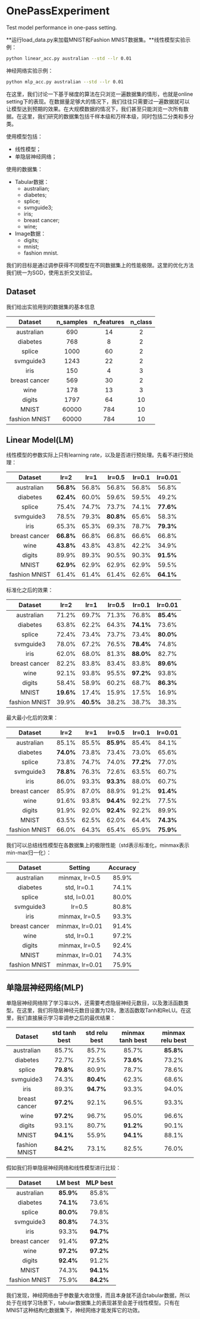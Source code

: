 # OnePassExperiment

Test model performance in one-pass setting.

**运行load_data.py来加载MNIST和Fashion MNIST数据集。**线性模型实验示例：

```bash
python linear_acc.py australian --std --lr 0.01
```

神经网络实验示例：

```bash
python mlp_acc.py australian --std --lr 0.01
```

在这里，我们讨论一下基于梯度的算法在只浏览一遍数据集的情形，也就是online setting下的表现。在数据量足够大的情况下，我们往往只需要过一遍数据就可以让模型达到预期的效果。在大规模数据的情况下，我们甚至只能浏览一次所有数据。在这里，我们研究的数据集包括千样本级和万样本级，同时包括二分类和多分类。

使用模型包括：

- 线性模型；
- 单隐层神经网络；

使用的数据集：

- Tabular数据：
  - australian;
  - diabetes;
  - splice;
  - svmguide3;
  - iris;
  - breast cancer;
  - wine;
- Image数据：
  - digits;
  - mnist;
  - fashion mnist.

我们的目标是通过调参获得不同模型在不同数据集上的性能极限。这里的优化方法我们统一为SGD，使用五折交叉验证。

## Dataset

我们给出实验用到的数据集的基本信息

|    Dataset    | n_samples | n_features | n_class |
| :-----------: | :-------: | :--------: | :-----: |
|  australian   |    690    |     14     |    2    |
|   diabetes    |    768    |     8      |    2    |
|    splice     |   1000    |     60     |    2    |
|   svmguide3   |   1243    |     22     |    2    |
|     iris      |    150    |     4      |    3    |
| breast cancer |    569    |     30     |    2    |
|     wine      |    178    |     13     |    3    |
|    digits     |   1797    |     64     |   10    |
|     MNIST     |   60000   |    784     |   10    |
| fashion MNIST |   60000   |    784     |   10    |

## Linear Model(LM)

线性模型的参数实际上只有learning rate，以及是否进行预处理。先看不进行预处理：

|    Dataset    |   lr=2    | lr=1  |  lr=0.5   | lr=0.1 |  lr=0.01  |
| :-----------: | :-------: | :---: | :-------: | :----: | :-------: |
|  australian   | **56.8%** | 56.8% |   56.8%   | 56.8%  |   56.8%   |
|   diabetes    | **62.4%** | 60.0% |   59.6%   | 59.5%  |   49.2%   |
|    splice     |   75.4%   | 74.7% |   73.7%   | 74.1%  | **77.6%** |
|   svmguide3   |   78.5%   | 79.3% | **80.8%** | 65.6%  |   58.3%   |
|     iris      |   65.3%   | 65.3% |   69.3%   | 78.7%  | **79.3%** |
| breast cancer | **66.8%** | 66.8% |   66.8%   | 66.6%  |   66.8%   |
|     wine      | **43.8%** | 43.8% |   43.8%   | 42.2%  |   34.9%   |
|    digits     |   89.9%   | 89.3% |   90.5%   | 90.3%  | **91.5%** |
|     MNIST     | **62.9%** | 62.9% |   62.9%   | 62.9%  |   59.5%   |
| fashion MNIST |   61.4%   | 61.4% |   61.4%   | 62.6%  | **64.1%** |

标准化之后的效果：

|    Dataset    |   lr=2    |   lr=1    | lr=0.5 |  lr=0.1   |  lr=0.01  |
| :-----------: | :-------: | :-------: | :----: | :-------: | :-------: |
|  australian   |   71.2%   |   69.7%   | 71.3%  |   76.8%   | **85.4%** |
|   diabetes    |   63.8%   |   62.2%   | 64.3%  | **74.1%** |   73.6%   |
|    splice     |   72.4%   |   73.4%   | 73.7%  |   73.4%   | **80.0%** |
|   svmguide3   |   78.0%   |   67.2%   | 76.5%  | **78.4%** |   74.8%   |
|     iris      |   62.0%   |   68.0%   | 81.3%  | **88.0%** |   82.7%   |
| breast cancer |   82.2%   |   83.8%   | 83.4%  |   83.8%   | **89.6%** |
|     wine      |   92.1%   |   93.8%   | 95.5%  | **97.2%** |   93.8%   |
|    digits     |   58.4%   |   58.9%   | 60.2%  |   68.7%   | **86.3%** |
|     MNIST     | **19.6%** |   17.4%   | 15.9%  |   17.5%   |   16.9%   |
| fashion MNIST |   39.9%   | **40.5%** | 38.2%  |   38.7%   |   38.3%   |

最大最小化后的效果：

|    Dataset    |   lr=2    | lr=1  |  lr=0.5   |  lr=0.1   |  lr=0.01  |
| :-----------: | :-------: | :---: | :-------: | :-------: | :-------: |
|  australian   |   85.1%   | 85.5% | **85.9%** |   85.4%   |   84.1%   |
|   diabetes    | **74.0%** | 73.8% |   73.4%   |   73.0%   |   65.6%   |
|    splice     |   73.8%   | 74.7% |   74.0%   | **77.2%** |   77.0%   |
|   svmguide3   | **78.8%** | 76.3% |   72.6%   |   63.5%   |   60.7%   |
|     iris      |   86.0%   | 93.3% | **93.3%** |   88.0%   |   60.7%   |
| breast cancer |   85.9%   | 87.0% |   88.9%   |   91.2%   | **91.4%** |
|     wine      |   91.6%   | 93.8% | **94.4%** |   92.2%   |   77.5%   |
|    digits     |   91.9%   | 92.0% | **92.4%** |   92.2%   |   89.9%   |
|     MNIST     |   63.5%   | 62.5% |   62.0%   |   64.4%   | **74.3%** |
| fashion MNIST |   66.0%   | 64.3% |   65.4%   |   65.9%   | **75.9%** |

我们可以总结线性模型在各数据集上的极限性能（std表示标准化，minmax表示min-max归一化）：

|    Dataset    |     Setting     | Accuracy |
| :-----------: | :-------------: | :------: |
|  australian   | minmax, lr=0.5  |  85.9%   |
|   diabetes    |   std, lr=0.1   |  74.1%   |
|    splice     |   std, l=0.01   |  80.0%   |
|   svmguide3   |     lr=0.5      |  80.8%   |
|     iris      | minmax, lr=0.5  |  93.3%   |
| breast cancer | minmax, lr=0.01 |  91.4%   |
|     wine      |   std, lr=0.1   |  97.2%   |
|    digits     | minmax, lr=0.5  |  92.4%   |
|     MNIST     | minmax, lr=0.01 |  74.3%   |
| fashion MNIST | minmax, lr=0.01 |  75.9%   |

## 单隐层神经网络(MLP)

单隐层神经网络除了学习率以外，还需要考虑隐层神经元数目，以及激活函数类型。在这里，我们将隐层神经元数目设置为128，激活函数取Tanh和ReLU。在这里，我们直接展示学习率调参之后的最优结果：

|    Dataset    | std tanh best | std relu best | minmax tanh best | minmax relu best |
| :-----------: | :-----------: | :-----------: | :--------------: | :--------------: |
|  australian   |     85.7%     |     85.7%     |      85.7%       |    **85.8%**     |
|   diabetes    |     72.7%     |     72.5%     |    **73.6%**     |      73.2%       |
|    splice     |   **79.8%**   |     80.9%     |      78.7%       |      78.6%       |
|   svmguide3   |     74.3%     |   **80.4%**   |      62.3%       |      68.6%       |
|     iris      |     89.3%     |   **94.7%**   |      93.3%       |      94.0%       |
| breast cancer |   **97.2%**   |     92.1%     |      96.5%       |      93.3%       |
|     wine      |   **97.2%**   |     96.7%     |      95.0%       |      96.6%       |
|    digits     |     93.1%     |     80.7%     |    **91.2%**     |      90.1%       |
|     MNIST     |   **94.1%**   |     55.9%     |    **94.1%**     |      88.1%       |
| fashion MNIST |   **84.2%**   |     73.1%     |      82.5%       |      76.0%       |

假如我们将单隐层神经网络和线性模型进行比较：

|    Dataset    |  LM best  | MLP best  |
| :-----------: | :-------: | :-------: |
|  australian   | **85.9%** |   85.8%   |
|   diabetes    | **74.1%** |   73.6%   |
|    splice     | **80.0%** |   79.8%   |
|   svmguide3   | **80.8%** |   74.3%   |
|     iris      |   93.3%   | **94.7%** |
| breast cancer |   91.4%   | **97.2%** |
|     wine      | **97.2%** | **97.2%** |
|    digits     | **92.4%** |   91.2%   |
|     MNIST     |   74.3%   | **94.1%** |
| fashion MNIST |   75.9%   | **84.2%** |

我们发现，神经网络由于参数量大收敛慢，而且本身就不适合tabular数据，所以处于在线学习场景下，tabular数据集上的表现甚至会差于线性模型。只有在MNIST这种结构化数据集下，神经网络才能发挥它的功效。
